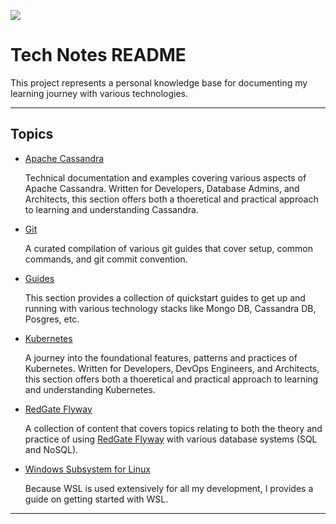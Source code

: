 ![](https://github.com/user-attachments/assets/6cc82f2c-9712-443f-9b79-6cfae77b6ac2)

# Tech Notes README

This project represents a personal knowledge base for documenting my learning journey with various technologies.

---

## Topics

- [Apache Cassandra](./cassandra/)
  
  Technical documentation and examples covering various aspects of Apache Cassandra. Written for Developers, Database Admins, and Architects, this section offers both a thoeretical and practical approach to learning and understanding Cassandra.

- [Git](./git)
  
  A curated compilation of various git guides that cover setup, common commands, and git commit convention.

- [Guides](./guides)
  
  This section provides a collection of quickstart guides to get up and running with various technology stacks like Mongo DB, Cassandra DB, Posgres, etc.

- [Kubernetes](./kubernetes)

  A journey into the foundational features, patterns and practices of Kubernetes. Written for Developers, DevOps Engineers, and Architects, this section offers both a thoeretical and practical approach to learning and understanding Kubernetes.

- [RedGate Flyway](./flyway)
  
  A collection of content that covers topics relating to both the theory and practice of using [RedGate Flyway](https://documentation.red-gate.com/fd) with various database systems (SQL and NoSQL).

- [Windows Subsystem for Linux](./wsl)

  Because WSL is used extensively for all my development, I provides a guide on getting started with WSL.

---
